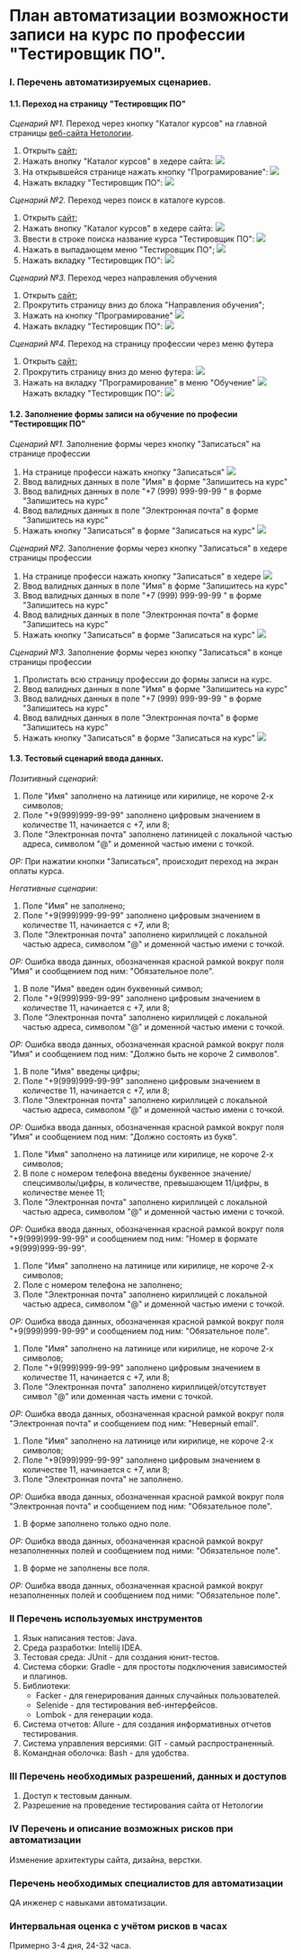 # План автоматизации возможности записи на курс по профессии "Тестировщик ПО".

### **I. Перечень автоматизируемых сценариев.**  
#### **1.1. Переход на страницу "Тестировщик ПО"**
*Сценарий №1.* Переход через кнопку "Каталог курсов" на главной страницы [веб-сайта Нетологии](https://netology.ru/).
1. Открыть [сайт](https://netology.ru/);
2. Нажать внопку "Каталог курсов" в хедере сайта:
![](img\1.png)
3. На открывшейся странице нажать кнопку "Програмирование":
![](img/2.png)
1. Нажать вкладку "Тестировщик ПО":
![](img/3.png)

*Сценарий №2.* Переход через поиск в каталоге курсов.
1. Открыть [сайт](https://netology.ru/);
2. Нажать внопку "Каталог курсов" в хедере сайта:
![](img\1.png)
3. Ввести в строке поиска название курса "Тестировщик ПО":
![](img/4.png)
4. Нажать в выпадающем меню "Тестировщик ПО";
![](img/5.png) 
5. Нажать вкладку "Тестировщик ПО":
![](img/3.png)

*Сценарий №3.* Переход через направления обучения
1.  Открыть [сайт](https://netology.ru/);
2.  Прокрутить страницу вниз до блока "Направления обучения";
3.  Нажать на кнопку "Програмирование"
![](img/6.png) 
4.  Нажать вкладку "Тестировщик ПО":
![](img/3.png)

*Сценарий №4.* Переход на страницу профессии через меню футера
1. Открыть [сайт](https://netology.ru/);
2. Прокрутить страницу вниз до меню футера:
![](img/7.png)
3. Нажать на вкладку "Програмирование" в меню "Обучение"
![](img/8.png)
Нажать вкладку "Тестировщик ПО":
![](img/3.png)

#### **1.2. Заполнение формы записи на обучение по професии "Тестировщик ПО"**

*Сценарий №1.* Заполнение формы через кнопку "Записаться" на странице профессии
1. На странице професси нажать кнопку "Записаться"
![](img/9.png)
2. Ввод валидных данных в поле "Имя" в форме "Запишитесь на курс"
3. Ввод валидных данных в поле "+7 (999) 999-99-99 " в форме "Запишитесь на курс"
4. Ввод валидных данных в поле "Электронная почта" в форме "Запишитесь на курс"
5. Нажать кнопку "Записаться" в форме "Записаться на курс"
![](img/10.png)

*Сценарий №2.* Заполнение формы через кнопку "Записаться" в хедере страницы профессии
1. На странице професси нажать кнопку "Записаться" в хедере 
![](img/11.png)
2. Ввод валидных данных в поле "Имя" в форме "Запишитесь на курс"
3. Ввод валидных данных в поле "+7 (999) 999-99-99 " в форме "Запишитесь на курс"
4. Ввод валидных данных в поле "Электронная почта" в форме "Запишитесь на курс"
5. Нажать кнопку "Записаться" в форме "Записаться на курс"
![](img/10.png)

*Сценарий №3.* Заполнение формы через кнопку "Записаться" в конце страницы профессии
1. Пролистать всю страницу профессии до формы записи на курс.
2. Ввод валидных данных в поле "Имя" в форме "Запишитесь на курс"
3. Ввод валидных данных в поле "+7 (999) 999-99-99 " в форме "Запишитесь на курс"
4. Ввод валидных данных в поле "Электронная почта" в форме "Запишитесь на курс"
5. Нажать кнопку "Записаться" в форме "Записаться на курс"
![](img/10.png)

#### **1.3. Тестовый сценарий ввода данных.**
*Позитивный сценарий:* 
1. Поле "Имя" заполнено на латинице или кирилице, не короче 2-х символов;
2. Поле "+9(999)999-99-99" заполнено цифровым значением в количестве 11, начинается с +7, или 8;
3. Поле "Электронная почта" заполнено латиницей с локальной частью адреса, символом "@" и доменной частью имени с точкой.

*ОР:* При нажатии кнопки "Записаться", происходит переход на экран оплаты курса.

*Негативные сценарии:*
1. Поле "Имя" не заполнено; 
2. Поле "+9(999)999-99-99" заполнено цифровым значением в количестве 11, начинается с +7, или 8;
3. Поле "Электронная почта" заполнено кириллицей с локальной частью адреса, символом "@" и доменной частью имени с точкой.
   
*ОР:* Ошибка ввода данных, обозначенная красной рамкой вокруг поля "Имя" и сообщением под ним: "Обязательное поле".


1. В поле "Имя" введен один буквенный символ; 
2. Поле "+9(999)999-99-99" заполнено цифровым значением в количестве 11, начинается с +7, или 8;
3. Поле "Электронная почта" заполнено кириллицей с локальной частью адреса, символом "@" и доменной частью имени с точкой.
   
*ОР:* Ошибка ввода данных, обозначенная красной рамкой вокруг поля "Имя" и сообщением под ним: "Должно быть не короче 2 символов".


1. В поле "Имя" введены цифры; 
2. Поле "+9(999)999-99-99" заполнено цифровым значением в количестве 11, начинается с +7, или 8;
3. Поле "Электронная почта" заполнено кириллицей с локальной частью адреса, символом "@" и доменной частью имени с точкой.
   
*ОР:* Ошибка ввода данных, обозначенная красной рамкой вокруг поля "Имя" и сообщением под ним: "Должно состоять из букв".


1. Поле "Имя" заполнено на латинице или кирилице, не короче 2-х символов;
2. В поле с номером телефона введены буквенное значение/спецсимволы/цифры, в количестве, превышающем 11/цифры, в количестве менее 11;
3. Поле "Электронная почта" заполнено кириллицей с локальной частью адреса, символом "@" и доменной частью имени с точкой.

*ОР:* Ошибка ввода данных, обозначенная красной рамкой вокруг поля "+9(999)999-99-99" и сообщением под ним: "Номер в формате +9(999)999-99-99".


1. Поле "Имя" заполнено на латинице или кирилице, не короче 2-х символов;
2. Поле с номером телефона не заполнено;
3. Поле "Электронная почта" заполнено кириллицей с локальной частью адреса, символом "@" и доменной частью имени с точкой.

*ОР:* Ошибка ввода данных, обозначенная красной рамкой вокруг поля "+9(999)999-99-99" и сообщением под ним: "Обязательное поле".


1. Поле "Имя" заполнено на латинице или кирилице, не короче 2-х символов;
2. Поле "+9(999)999-99-99" заполнено цифровым значением в количестве 11, начинается с +7, или 8;
3. Поле "Электронная почта" заполнено кириллицей/отсутствует символ "@" или доменная часть имени с точкой.

*ОР:* Ошибка ввода данных, обозначенная красной рамкой вокруг поля "Электронная почта" и сообщением под ним: "Неверный email".


1. Поле "Имя" заполнено на латинице или кирилице, не короче 2-х символов;
2. Поле "+9(999)999-99-99" заполнено цифровым значением в количестве 11, начинается с +7, или 8;
3. Поле "Электронная почта" не заполнено.

*ОР:* Ошибка ввода данных, обозначенная красной рамкой вокруг поля "Электронная почта" и сообщением под ним: "Обязательное поле".


1. В форме заполнено только одно поле.

*ОР:* Ошибка ввода данных, обозначенная красной рамкой вокруг незаполненных полей и сообщением под ними: "Обязательное поле".


1. В форме не заполнены все поля.

*ОР:* Ошибка ввода данных, обозначенная красной рамкой вокруг незаполненных полей и сообщением под ними: "Обязательное поле".

### **II Перечень используемых инструментов**

1. Язык написания тестов: Java.
2. Среда разработки: Intellij IDEA.
3. Тестовая среда: JUnit - для создания юнит-тестов.
4. Система сборки: Gradle - для простоты подключения зависимостей и плагинов.
5. Библиотеки: 
    - Facker  - для генерирования данных случайных пользователей.
    - Selenide - для тестирования веб-интерфейсов.
    - Lombok - для генерации кода.
6. Система отчетов: Allure - для создания информативных отчетов тестирования.
7. Система управления версиями: GIT - самый распространенный.
8. Командная оболочка: Bash - для удобства. 

### **III Перечень необходимых разрешений, данных и доступов**

1. Доступ к тестовым данным.
2. Разрешение на проведение тестирования сайта от  Нетологии
   
### **IV Перечень и описание возможных рисков при автоматизации**

Изменение архитектуры сайта, дизайна, верстки.

### **Перечень необходимых специалистов для автоматизации**

QA инженер с навыками автоматизации.

### **Интервальная оценка с учётом рисков в часах**

Примерно 3-4 дня, 24-32 часа.

   
  
    


